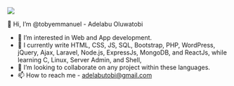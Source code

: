 <img src="https://user-images.githubusercontent.com/27171371/155369447-b863cae9-8e6e-4efb-992b-b5f4f9a28a90.png" />
 
 👋 Hi, I’m @tobyemmanuel - Adelabu Oluwatobi 
- 👀 I’m interested in Web and App development. 
- 🌱 I currently write HTML, CSS, JS, SQL, Bootstrap, PHP, WordPress, jQuery, Ajax, Laravel, Node.js, ExpressJs, MongoDB, and ReactJs, while learning C, Linux, Server Admin, and Shell,
- 💞️ I’m looking to collaborate on any project within these languages. 
- 📫 How to reach me - adelabutobi@gmail.com
